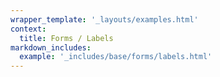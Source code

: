 ```yaml
---
wrapper_template: '_layouts/examples.html'
context:
  title: Forms / Labels
markdown_includes:
  example: '_includes/base/forms/labels.html'
---
```

